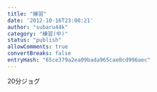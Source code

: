 ```yaml
---
title: "練習"
date: '2012-10-16T23:00:21'
author: "subaru44k"
category: "練習(中)"
status: "publish"
allowComments: true
convertBreaks: false
entryHash: "65ce379a2ea09bada965cae0cd996aec"
---
```

20分ジョグ
